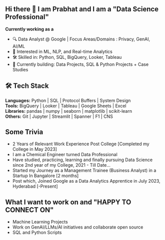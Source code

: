 ## Hi there 👋 I am Prabhat and I am a "Data Science Professional"

**Currently working as a** 
- 🔍 Data Analyst @ Google | Focus Areas/Domains : Privacy, GenAI, AI/ML
- 🧠 Interested in ML, NLP, and Real-time Analytics
- 🛠️ Skilled in: Python, SQL, BigQuery, Looker, Tableau
- 🌱 Currently building: Data Projects, SQL & Python Projects + Case Studies

## 🛠️ Tech Stack

**Languages:** Python | SQL | Protocol Buffers | System Design  
**Tools:** BigQuery | Looker | Tableau | Google Sheets | Excel  
**Libraries:** pandas | numpy | seaborn | matplotlib | scikit-learn  
**Others:** Git | Jupyter | Streamlit | Spanner | F1 | CNS

## Some Trivia
- 2 Years of Relevant Work Experience Post College [Completed my College in May 2023]
- I am a Chemical Engineer turned Data Professional
- Have studied, practicing, learning and finally pursuing Data Science since 2nd year of my College, 2021 - Till Date...
- Started my Journey as a Management Trainee (Business Analyst) in a Startup In Bangalore [2 months]
- Post which, Joined Google as a Data Analytics Apprentice in July 2023, Hyderabad [-Present]

## What I want to work on and "HAPPY TO CONNECT ON"
- Machine Learning Projects
- Work on GenAI/LLMs/AI initiatives and collaborate open source
- SQL and Python Scripts
